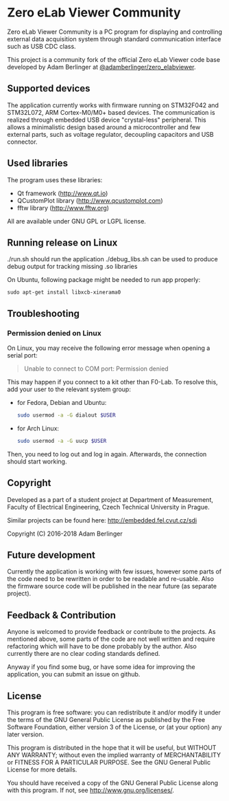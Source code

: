 # Zero eLab Viewer Community

Zero eLab Viewer Community is a PC program for displaying and
controlling external data acquisition system through standard
communication interface such as USB CDC class.

This project is a community fork of the official Zero eLab Viewer code base
developed by Adam Berlinger at
[@adamberlinger/zero_elabviewer](https://github.com/adamberlinger/zero_elabviewer).

## Supported devices

The application currently works with firmware running on STM32F042 and STM32L072,
ARM Cortex-M0/M0+ based devices. The communication is realized through embedded
USB device "crystal-less" peripheral. This allows a minimalistic design
based around a microcontroller and few external parts, such as voltage regulator,
decoupling capacitors and USB connector.

## Used libraries

The program uses these libraries:
* Qt framework (http://www.qt.io)
* QCustomPlot library (http://www.qcustomplot.com)
* fftw library (http://www.fftw.org)

All are available under GNU GPL or LGPL license.

## Running release on Linux

./run.sh should run the application
./debug_libs.sh can be used to produce debug output for tracking missing .so libraries

On Ubuntu, following package might be needed to run app properly:
```
sudo apt-get install libxcb-xinerama0
```

## Troubleshooting

### Permission denied on Linux

On Linux, you may receive the following error message when opening a serial port:

> Unable to connect to COM port:
> Permission denied

This may happen if you connect to a kit other than F0-Lab.
To resolve this, add your user to the relevant system group:

* for Fedora, Debian and Ubuntu:
  ```sh
  sudo usermod -a -G dialout $USER
  ```
* for Arch Linux:
  ```sh
  sudo usermod -a -G uucp $USER
  ```

Then, you need to log out and log in again. Afterwards,
the connection should start working.

## Copyright

Developed as a part of a student project at Department of Measurement,
Faculty of Electrical Engineering,
Czech Technical University in Prague.

Similar projects can be found here: http://embedded.fel.cvut.cz/sdi

Copyright (C) 2016-2018  Adam Berlinger

## Future development

Currently the application is working with few issues, however some parts
of the code need to be rewritten in order to be readable and re-usable.
Also the firmware source code will be published in the near future
(as separate project).

## Feedback & Contribution

Anyone is welcomed to provide feedback or contribute to the projects.
As mentioned above, some parts of the code are not well written and require
refactoring which will have to be done probably by the author.
Also currently there are no clear coding standards defined.

Anyway if you find some bug, or have some idea for improving the application,
you can submit an issue on github.

## License

This program is free software: you can redistribute it and/or modify
it under the terms of the GNU General Public License as published by
the Free Software Foundation, either version 3 of the License, or
(at your option) any later version.

This program is distributed in the hope that it will be useful,
but WITHOUT ANY WARRANTY; without even the implied warranty of
MERCHANTABILITY or FITNESS FOR A PARTICULAR PURPOSE.  See the
GNU General Public License for more details.

You should have received a copy of the GNU General Public License
along with this program.  If not, see <http://www.gnu.org/licenses/>.
